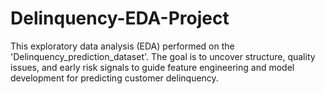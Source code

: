 # Delinquency-EDA-Project
This exploratory data analysis (EDA) performed on the 'Delinquency_prediction_dataset'. The goal is to uncover structure, quality issues, and early risk signals to guide feature engineering and model development for predicting customer delinquency.
